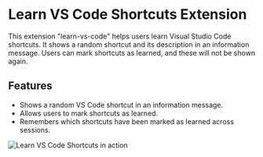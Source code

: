# Learn VS Code Shortcuts Extension

This extension "learn-vs-code" helps users learn Visual Studio Code shortcuts. It shows a random shortcut and its description in an information message. Users can mark shortcuts as learned, and these will not be shown again.

## Features

- Shows a random VS Code shortcut in an information message.
- Allows users to mark shortcuts as learned.
- Remembers which shortcuts have been marked as learned across sessions.

![Learn VS Code Shortcuts in action](images/feature-x.png)
